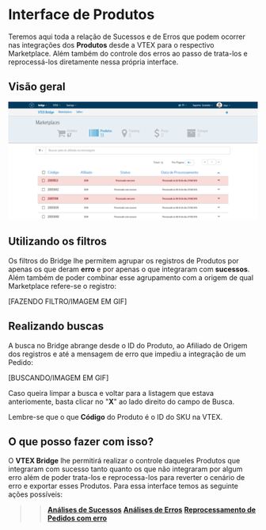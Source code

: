 # Interface de Produtos
Teremos aqui toda a relação de Sucessos e de Erros que podem ocorrer nas integrações dos **Produtos** desde a VTEX para o respectivo Marketplace. Além também do controle dos erros ao passo de trata-los e reprocessá-los diretamente nessa própria interface.

## Visão geral

![Interface de Produtos](V_interface_produto.png)

## Utilizando os filtros
Os filtros do Bridge lhe permitem agrupar os registros de Produtos por apenas os que deram **erro** e por apenas o que integraram com **sucessos**. Além também de poder combinar esse agrupamento com a origem de qual Marketplace refere-se o registro:

[FAZENDO FILTRO/IMAGEM EM GIF]

## Realizando buscas

A busca no Bridge abrange desde o ID do Produto, ao Afiliado de Origem dos registros e até a mensagem de erro que impediu a integração de um Pedido:

[BUSCANDO/IMAGEM EM GIF]

Caso queira limpar a busca e voltar para a listagem que estava anteriomente, basta clicar no "**X**" ao lado direito do campo de Busca.

Lembre-se que o que **Código** do Produto é o ID do SKU na VTEX.

## O que posso fazer com isso?
O **VTEX Bridge** lhe permitirá realizar o controle daqueles Produtos que integraram com sucesso tanto quanto os que não integraram por algum erro além de poder trata-los e reprocessa-los para reverter o cenário de erro e exportar esses Produtos. Para essa interface temos as seguinte ações possíveis:

>>[**Análises de Sucessos**](Produtos_analises_de_sucessos.md)
>>[**Análises de Erros**](Produtos_analises_de_erros.md)
>>[**Reprocessamento de Pedidos com erro**](Produto_reprocessamento_de_pedidos_com_erro.md)
